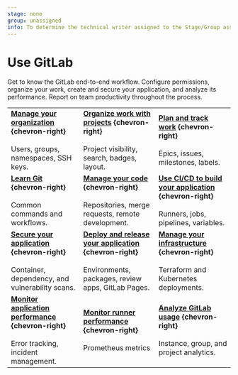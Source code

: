 ```yaml
---
stage: none
group: unassigned
info: To determine the technical writer assigned to the Stage/Group associated with this page, see https://handbook.gitlab.com/handbook/product/ux/technical-writing/#assignments
---
```


# Use GitLab

Get to know the GitLab end-to-end workflow. Configure permissions,
organize your work, create and secure your application, and analyze its performance. Report on team productivity throughout the process.

| | | |
|--|--|--|
| [**Manage your organization**](../topics/set_up_organization.md) **{chevron-right}**<br><br>Users, groups, namespaces, SSH keys.| [**Organize work with projects**](../user/project/organize_work_with_projects.md) **{chevron-right}**<br><br>Project visibility, search, badges, layout.| [**Plan and track work**](../topics/plan_and_track.md) **{chevron-right}**<br><br>Epics, issues, milestones, labels.|
| [**Learn Git**](../topics/git/index.md) **{chevron-right}**<br><br>Common commands and workflows. | [**Manage your code**](../topics/manage_code.md) **{chevron-right}**<br><br>Repositories, merge requests, remote development. | [**Use CI/CD to build your application**](../topics/build_your_application.md) **{chevron-right}**<br><br>Runners, jobs, pipelines, variables. |
| [**Secure your application**](../user/application_security/secure_your_application.md) **{chevron-right}**<br><br>Container, dependency, and vulnerability scans. | [**Deploy and release your application**](../topics/release_your_application.md) **{chevron-right}**<br><br>Environments, packages, review apps, GitLab Pages. | [**Manage your infrastructure**](../user/infrastructure/index.md) **{chevron-right}**<br><br>Terraform and Kubernetes deployments. |
| [**Monitor application performance**](../operations/index.md) **{chevron-right}**<br><br>Error tracking, incident management. | [**Monitor runner performance**](https://docs.gitlab.com/runner/monitoring/index.html) **{chevron-right}**<br><br>Prometheus metrics |[**Analyze GitLab usage**](../user/analytics/index.md) **{chevron-right}**<br><br>Instance, group, and project analytics. |
